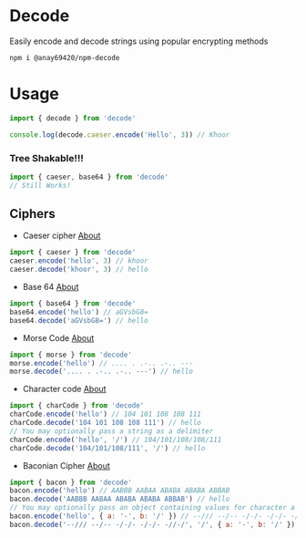 # Decode

Easily encode and decode strings using popular encrypting methods

`npm i @anay69420/npm-decode`

# Usage

```js
import { decode } from 'decode'

console.log(decode.caeser.encode('Hello', 3)) // Khoor
```

### Tree Shakable!!!

```js
import { caeser, base64 } from 'decode'
// Still Works!
```

## Ciphers

-   Caeser cipher [About](https://en.wikipedia.org/wiki/Caesar_cipher)

```js
import { caeser } from 'decode'
caeser.encode('hello', 3) // khoor
caeser.decode('khoor', 3) // hello
```

-   Base 64 [About](https://en.wikipedia.org/wiki/Base64)

```js
import { base64 } from 'decode'
base64.encode('hello') // aGVsbG8=
base64.decode('aGVsbG8=') // hello
```

-   Morse Code [About](https://en.wikipedia.org/wiki/Morse_code)

```js
import { morse } from 'decode'
morse.encode('hello') // .... . .-.. .-.. ---
morse.decode('.... . .-.. .-.. ---') // hello
```

-   Character code [About](https://en.wikipedia.org/wiki/UTF-8)

```js
import { charCode } from 'decode'
charCode.encode('hello') // 104 101 108 108 111
charCode.decode('104 101 108 108 111') // hello
// You may optionally pass a string as a delimiter
charCode.encode('hello', '/') // 104/101/108/108/111
charCode.decode('104/101/108/111', '/') // hello
```

-   Baconian Cipher [About](https://en.wikipedia.org/wiki/Bacon%27s_cipher)

```js
import { bacon } from 'decode'
bacon.encode('hello') // AABBB AABAA ABABA ABABA ABBAB
bacon.decode('AABBB AABAA ABABA ABABA ABBAB') // hello
// You may optionally pass an object containing values for character a and b
bacon.encode('hello', { a: '-', b: '/' }) // --/// --/-- -/-/- -/-/- -//-/
bacon.decode('--/// --/-- -/-/- -/-/- -//-/', '/', { a: '-', b: '/' }) // hello
```
